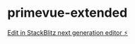 # primevue-extended

[Edit in StackBlitz next generation editor ⚡️](https://stackblitz.com/~/github.com/ZiadJ/primevue-extended)